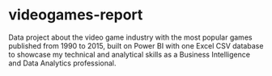# videogames-report
Data project about the video game industry with the most popular games published from 1990 to 2015, built on Power BI with one Excel CSV database to showcase my technical and analytical skills as a Business Intelligence and Data Analytics professional.
